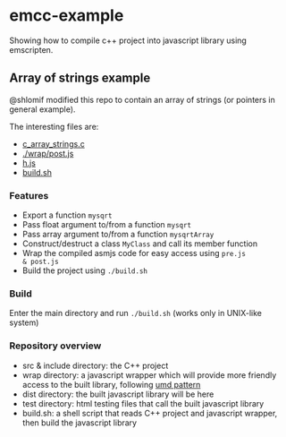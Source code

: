 # emcc-example

Showing how to compile c++ project into javascript library using emscripten.

## Array of strings example

@shlomif modified this repo to contain an array of strings (or pointers in
general example).

The interesting files are:

* [c_array_strings.c](./src/c_array_strings.c)
* [./wrap/post.js](./wrap/post.js)
* [h.js](./h.js)
* [build.sh](./build.sh)

### Features

* Export a function <code>mysqrt</code>
* Pass float argument to/from a function <code>mysqrt</code>
* Pass array argument to/from a function <code>mysqrtArray</code>
* Construct/destruct a class <code>MyClass</code> and call its member function
* Wrap the compiled asmjs code for easy access using <code>pre.js & post.js</code>
* Build the project using <code>./build.sh</code>

### Build

Enter the main directory and run <code>./build.sh</code> (works only in UNIX-like system)

### Repository overview

* src & include directory: the C++ project
* wrap directory: a javascript wrapper which will provide more friendly access to the built library, following [umd pattern](https://github.com/umdjs/umd)
* dist directory: the built javascript library will be here
* test directory: html testing files that call the built javascript library
* build.sh: a shell script that reads C++ project and javascript wrapper, then build the javascript library
